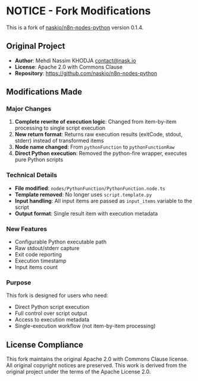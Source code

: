# NOTICE - Fork Modifications

This is a fork of [naskio/n8n-nodes-python](https://github.com/naskio/n8n-nodes-python) version 0.1.4.

## Original Project
- **Author**: Mehdi Nassim KHODJA <contact@nask.io>
- **License**: Apache 2.0 with Commons Clause
- **Repository**: https://github.com/naskio/n8n-nodes-python

## Modifications Made

### Major Changes
1. **Complete rewrite of execution logic**: Changed from item-by-item processing to single script execution
2. **New return format**: Returns raw execution results (exitCode, stdout, stderr) instead of transformed items
3. **Node name changed**: From `pythonFunction` to `pythonFunctionRaw`
4. **Direct Python execution**: Removed the python-fire wrapper, executes pure Python scripts

### Technical Details
- **File modified**: `nodes/PythonFunction/PythonFunction.node.ts`
- **Template removed**: No longer uses `script.template.py`
- **Input handling**: All input items are passed as `input_items` variable to the script
- **Output format**: Single result item with execution metadata

### New Features
- Configurable Python executable path
- Raw stdout/stderr capture
- Exit code reporting
- Execution timestamp
- Input items count

### Purpose
This fork is designed for users who need:
- Direct Python script execution
- Full control over script output
- Access to execution metadata
- Single-execution workflow (not item-by-item processing)

## License Compliance
This fork maintains the original Apache 2.0 with Commons Clause license.
All original copyright notices are preserved.
This work is derived from the original project under the terms of the Apache License 2.0. 
